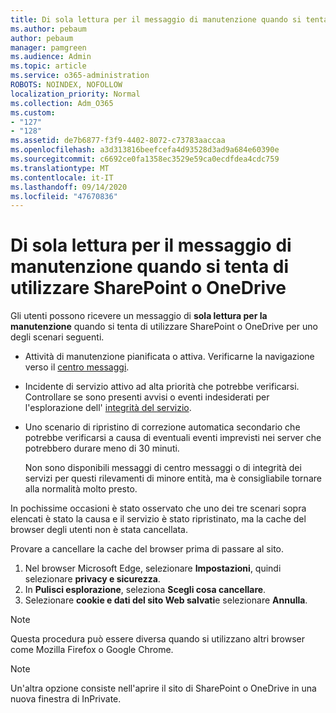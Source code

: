 ```yaml
---
title: Di sola lettura per il messaggio di manutenzione quando si tenta di utilizzare SharePoint o OneDrive
ms.author: pebaum
author: pebaum
manager: pamgreen
ms.audience: Admin
ms.topic: article
ms.service: o365-administration
ROBOTS: NOINDEX, NOFOLLOW
localization_priority: Normal
ms.collection: Adm_O365
ms.custom:
- "127"
- "128"
ms.assetid: de7b6877-f3f9-4402-8072-c73783aaccaa
ms.openlocfilehash: a3d313816beefcefa4d93528d3ad9a684e60390e
ms.sourcegitcommit: c6692ce0fa1358ec3529e59ca0ecdfdea4cdc759
ms.translationtype: MT
ms.contentlocale: it-IT
ms.lasthandoff: 09/14/2020
ms.locfileid: "47670836"
---
```

# <a name="read-only-for-maintenance-message-when-attempting-to-use-sharepoint-or-onedrive"></a>Di sola lettura per il messaggio di manutenzione quando si tenta di utilizzare SharePoint o OneDrive

Gli utenti possono ricevere un messaggio di **sola lettura per la manutenzione** quando si tenta di utilizzare SharePoint o OneDrive per uno degli scenari seguenti. 

-   Attività di manutenzione pianificata o attiva.  Verificarne la navigazione verso il [centro messaggi](https://portal.office.com/adminportal/home#/messagecenter).
-   Incidente di servizio attivo ad alta priorità che potrebbe verificarsi. Controllare se sono presenti avvisi o eventi indesiderati per l'esplorazione dell' [integrità del servizio](https://portal.office.com/adminportal/home#/servicehealth).
-   Uno scenario di ripristino di correzione automatica secondario che potrebbe verificarsi a causa di eventuali eventi imprevisti nei server che potrebbero durare meno di 30 minuti. 
    
    Non sono disponibili messaggi di centro messaggi o di integrità dei servizi per questi rilevamenti di minore entità, ma è consigliabile tornare alla normalità molto presto.

In pochissime occasioni è stato osservato che uno dei tre scenari sopra elencati è stato la causa e il servizio è stato ripristinato, ma la cache del browser degli utenti non è stata cancellata.

Provare a cancellare la cache del browser prima di passare al sito.

1. Nel browser Microsoft Edge, selezionare **Impostazioni**, quindi selezionare **privacy e sicurezza**.
2. In **Pulisci esplorazione**, seleziona **Scegli cosa cancellare**.
3. Selezionare **cookie e dati del sito Web salvati**e selezionare **Annulla**.

>[!Note] 
> Questa procedura può essere diversa quando si utilizzano altri browser come Mozilla Firefox o Google Chrome.

>[!Note] 
> Un'altra opzione consiste nell'aprire il sito di SharePoint o OneDrive in una nuova finestra di InPrivate.